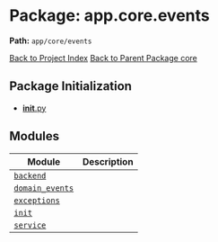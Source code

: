 # Package: app.core.events

**Path:** `app/core/events`

[Back to Project Index](../../../../index.md)
[Back to Parent Package core](../index.md)

## Package Initialization
- [__init__.py](init.md)

## Modules

| Module | Description |
| --- | --- |
| [`backend`](backend.md) |  |
| [`domain_events`](domain_events.md) |  |
| [`exceptions`](exceptions.md) |  |
| [`init`](init.md) |  |
| [`service`](service.md) |  |

